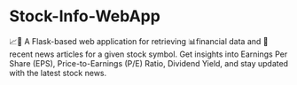 # Stock-Info-WebApp
 📈📰 A Flask-based web application for retrieving 📊financial data and 📰recent news articles for a given stock symbol. Get insights into Earnings Per Share (EPS), Price-to-Earnings (P/E) Ratio, Dividend Yield, and stay updated with the latest stock news.
